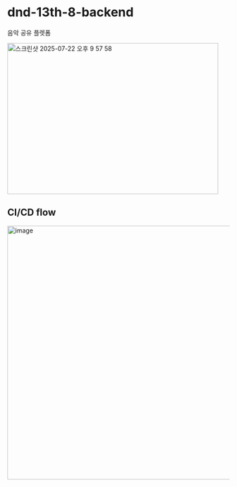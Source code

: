 # dnd-13th-8-backend
음악 공유 플렛폼

<img width="478" height="343" alt="스크린샷 2025-07-22 오후 9 57 58" src="https://github.com/user-attachments/assets/6d7788be-bde5-4113-a426-5f38ebcb7eab" />

## CI/CD flow
<img width="1004" height="576" alt="image" src="https://github.com/user-attachments/assets/0c258c70-6eac-4308-80e3-04516a657d81" />

